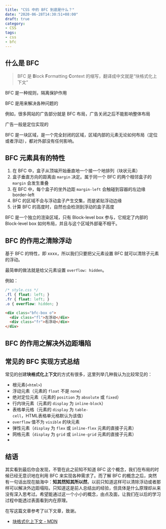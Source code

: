 ```yaml
---
title: "CSS 中的 BFC 到底是什么？"
date: "2020-06-28T14:30:51+08:00"
draft: true
category:
- CSS
tags:
- css
- bfc
---
```

## 什么是 BFC

> BFC 是 **B**lock **F**ormatting **C**ontext 的缩写，翻译成中文就是“块格式化上下文”

BFC 是一种规则，隔离保护作用

BFC 是用来解决各种问题的

例如，很多网站的广告部分就是 BFC 布局，广告关闭之后不能影响整体布局

广告一般是定位实现的


BFC 是一块区域，是一个完全封闭的区域，区域内部的元素无论如何布局（定位或者浮动），都对外部没有任何影响。

## BFC 元素具有的特性

1. 在 BFC 中，盒子从顶端开始垂直地一个接一个地排列（块状元素）
2. 盒子垂直方向的距离由 `margin` 决定。属于同一个 BFC 的两个相邻盒子的 `margin` 会发生重叠
3. 在 BFC 中，每个盒子的坐外边距 `margin-left` 会触碰到容器的左边缘 border-left
4. BFC 的区域不会与浮动盒子产生交集，而是紧贴浮动边缘
5. 计算 BFC 的高度时，自然也会检测到浮动的盒子高度

BFC 是一个独立的渲染区域，只有 Block-level box 参与，它规定了内部的 Block-level box 如何布局，并且与这个区域外部毫不相干。

## BFC 的作用之清除浮动

基于 BFC 的特性，即 xxxx，所以我们只要把父元素设置 BFC 就可以清除子元素的浮动。

最简单的做法就是给父元素设置 `overflow: hidden`。

例如：

```css
/* style.css */
.fl { float: left; }
.fr { float: left; }
.o { overflow: hidden; }
```

```html
<div class="bfc-box o">
  <div class="fl">左浮动</div>
  <div class="fr">右浮动</div>
</div>
```


## BFC 的作用之解决外边距塌陷

## 常见的 BFC 实现方式总结

常见的创建**块格式化上下文**的方式有很多，这里列举几种我认为比较常见的：

- 根元素(`<html>`)
- 浮动元素（元素的 `float` 不是 `none`）
- 绝对定位元素（元素的 `position` 为 `absolute` 或 `fixed`）
- 行内块元素（元素的 `display` 为 `inline-block`）
- 表格单元格（元素的 `display` 为 `table-cell`，HTML表格单元格默认为该值）
- `overflow` 值不为 `visible` 的块元素
- 弹性元素（`display` 为 `flex` 或 `inline-flex` 元素的直接子元素）
- 网格元素（`display` 为 `grid` 或 `inline-grid` 元素的直接子元素）
- 

## 结语

其实看到最后你会发现，不管在此之前知不知道 BFC 这个概念，我们在布局的时候已经无意识地在利用 BFC 来实现各种需求了。而了解 BFC 的概念之后，突然有一句话出现在脑海中：**知其然知其所以然**，以前只知道这样可以清除浮动或者那样可以解决外边距塌陷，只知道这是前人总结出的经验，但具体是什么原理却从来没有深入思考过。希望能通过这一个小小的概念，由点及面，让我们在以后的学习过程中能透过表面看到内在原理。


在写这篇文章参考了以下文章，致谢。

- [块格式化上下文 - MDN](https://developer.mozilla.org/zh-CN/docs/Web/Guide/CSS/Block_formatting_context)